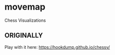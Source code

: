 # movemap

Chess Visualizations

## ORIGINALLY

Play with it here: https://hookdump.github.io/chessy/
